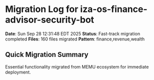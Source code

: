 # Migration Log for iza-os-finance-advisor-security-bot

**Date**: Sun Sep 28 12:31:48 EDT 2025
**Status**: Fast-track migration completed
**Files**:      160 files migrated
**Pattern**: finance,revenue,wealth

## Quick Migration Summary
Essential functionality migrated from MEMU ecosystem for immediate deployment.

